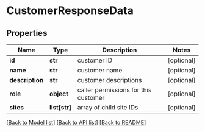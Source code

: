 # CustomerResponseData

## Properties
Name | Type | Description | Notes
------------ | ------------- | ------------- | -------------
**id** | **str** | customer ID | [optional] 
**name** | **str** | customer name | [optional] 
**description** | **str** | customer descriptions | [optional] 
**role** | **object** | caller permissions for this customer | [optional] 
**sites** | **list[str]** | array of child site IDs | [optional] 

[[Back to Model list]](../README.md#documentation-for-models) [[Back to API list]](../README.md#documentation-for-api-endpoints) [[Back to README]](../README.md)


